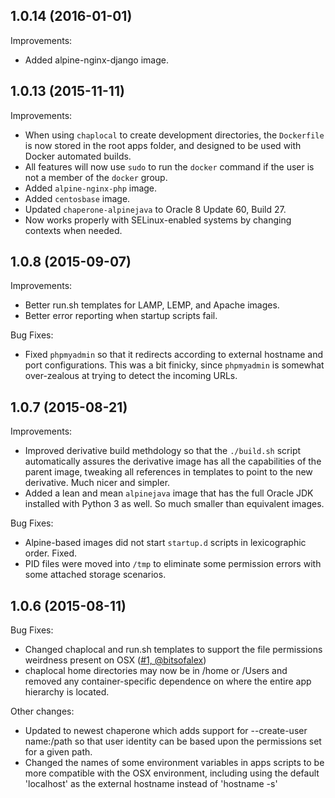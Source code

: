## 1.0.14 (2016-01-01)

Improvements:

- Added alpine-nginx-django image.

## 1.0.13 (2015-11-11)

Improvements:

- When using `chaplocal` to create development directories, the `Dockerfile` is now stored in the root apps folder, and designed to be used with Docker automated builds.
- All features will now use `sudo` to run the `docker` command if the user is not a member of the `docker` group.
- Added `alpine-nginx-php` image.
- Added `centosbase` image.
- Updated `chaperone-alpinejava` to Oracle 8 Update 60, Build 27.
- Now works properly with SELinux-enabled systems by changing contexts when needed.

## 1.0.8 (2015-09-07)

Improvements:

- Better run.sh templates for LAMP, LEMP, and Apache images.
- Better error reporting when startup scripts fail.

Bug Fixes:

- Fixed `phpmyadmin` so that it redirects according to external hostname and port configurations.  This was a bit finicky, since `phpmyadmin` is somewhat over-zealous at trying to detect the incoming URLs.

## 1.0.7 (2015-08-21)

Improvements:

- Improved derivative build methdology so that the `./build.sh` script automatically assures the derivative image has all the capabilities of the parent image, tweaking all references in templates to point to the new derivative.  Much nicer and simpler.
- Added a lean and mean `alpinejava` image that has the full Oracle JDK installed with Python 3 as well.  So much smaller than equivalent images.

Bug Fixes:

- Alpine-based images did not start `startup.d` scripts in lexicographic order.  Fixed.
- PID files were moved into `/tmp` to eliminate some permission errors with some attached storage scenarios.

## 1.0.6 (2015-08-11)

Bug Fixes:

- Changed chaplocal and run.sh templates to support the file permissions weirdness
  present on OSX ([#1, @bitsofalex](https://github.com/garywiz/chaperone-docker/issues/1))
- chaplocal home directories may now be in /home or /Users and removed any container-specific
  dependence on where the entire app hierarchy is located.

Other changes:

- Updated to newest chaperone which adds support for --create-user name:/path so that user
  identity can be based upon the permissions set for a given path.
- Changed the names of some environment variables in apps scripts to be more compatible
  with the OSX environment, including using the default 'localhost' as the external
  hostname instead of 'hostname -s'
